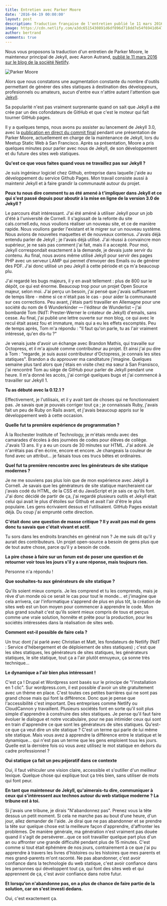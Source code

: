 ```yaml
---
title: Entretien avec Parker Moore
date: '2016-04-19 00:00:00'
layout: post
description: Traduction française de l'entretien publié le 11 mars 2016 sur Netlify.
image: https://cdn.netlify.com/a3dc6515430891d6df896d718dd7e54f6941d647/99084/uploads/parker-moore-jekyll.jpg
author: bertrand
comments: true
---
```


Nous vous proposons la traduction d'un entretien de Parker Moore, le mainteneur principal de Jekyll, avec Aaron Autrand, [publié le 11 mars 2016 sur le blog de la société Netlify](https://www.netlify.com/blog/2016/03/11/interview-with-parker-moore-from-jekyll).

<img src="{{ page.image }}" alt="Parker Moore">

Alors que nous constatons une augmentation constante du nombre d'outils permettant de générer des sites statiques à destination des développeurs, profesionnels ou amateurs, aucun d'entre eux n'attire autant l'attention que [Jekyll](https://jekyllrb.com/).

Sa popularité n'est pas vraiment surprenante quand on sait que Jekyll a été crée par un des cofondateurs de GitHub et que c'est le moteur qui fait tourner GitHub pages.

Il y a quelques temps, nous avons pu assister au lancement de Jekyll 3.0, avec la [publication en direct du commit final](https://youtu.be/sPZK8w55cBQ?t=37m58s) pendant une présentation de Parker Moore, actuellement en charge de la maintenance de Jekyll, lors du Meetup Static Web à San Francisco. Après sa présentation, Moore a pris quelques minutes pour parler avec nous de Jekyll, de son développement et du future des sites web statiques.

**Qu'est ce que vous faites quand vous ne travaillez pas sur Jekyll ?**

Je suis ingénieur logiciel chez Github, entreprise dans laquelle j'aide au développement du service Github Pages. Mon travail consiste aussi à maintenir Jekyll et à faire grandir la communauté autour du projet.

**Peux tu nous dire comment tu as été amené à t'impliquer dans Jekyll et ce qui s'est passé depuis pour aboutir à la mise en ligne de la version 3.0 de Jekyll ?**

Le parcours était intéressant. J'ai été améné à utiliser Jekyll pour un job d'été à l'université de Cornell. Il s'agissait de la refonte du site cals.cornell.edu, nous voulions réaliser un nouveau site, et ce de manière rapide. Nous voulions garder l'existant et le migrer sur un nouveau système. Nous avions de nouvelles maquettes et de nouveaux contenus. J'avais déjà entendu parler de Jekyll ; je l'avais déjà utilisé. J'ai réussi à convaincre mon supérieur, je ne sais pas comment j'ai fait, mais il a accepté. Pour moi, Jekyll correspondait exactement à la demande, je devais juste servir du contenu. Au final, nous avons même utilisé Jekyll pour servir des pages PHP avec un serveur LAMP qui permet d‘envoyer des Emails ou de générer des PDF. J‘ai donc utilisé un peu Jekyll à cette période et ça m'a beaucoup plu.

J'ai regardé les bugs majeurs, il y en avait tellement : plus de 800 sur le dépôt, ce qui est énorme. Beaucoup trop pour un projet Open Source majeur, selon moi. J'ai perçu un besoin, j'ai pensé que j'avais suffisament de temps libre - même si ce n'était pas le cas -  pour aider la communauté sur ces corrections. Peu avant, j'étais parti travailler en Allemagne pour une société du nom de 6 Wunderkinder — l'éditeur de Wunderlist – j'ai bombardé Tom (NdT: Prester-Werner le créateur de Jekyll) d'emails, sans cesse. Au final, j'ai publié une lettre ouverte sur mon blog, ce qui avec le recul était assez fou et immature, mais qui a eu les effets escomptés. Peu de temps après, Tom m'a répondu : "Il faut qu'on parle, tu as l'air vraiment intéressé, qu'en dis-tu ?"

Je venais juste d'avoir un échange avec Brandon Mathis, qui travaille sur Octopress, et il m'a ajouté comme contributeur au projet. Et ainsi j'ai pu dire à Tom : "regarde, je suis aussi contributeur d‘Octopress, je connais les sites statiques". Brandon a du approuver ma canditature j'imagine. Quelques semaine plus tard alors que j'étais en visite chez ma sœur à San Fransisco, j'ai rencontré Tom au siège de GitHub pour parler de Jekyll pendant une heure. Il m'a donné les accès, j'ai corrigé quelques bugs et j'ai commencé à travailler sur Jekyll 1.

**Tu as débuté avec la 0.12.1 ?**

Effectivement, je l'utilisais, et il y avait tant de choses qui ne fonctionnaient pas. Je savais que je pouvais corriger tout ça ; je connaissais Ruby, j'avais fait un peu de Ruby on Rails avant, et j'avais beaucoup appris sur le développement web à cette occasion.

**Quelle fut ta première expérience de programmation ?**

À la Rochester Institute of Technology, je m'étais rendu avec des camarades d'écoles à des journées de codes pour élèves de collège. J'avais 13 ans. Il y a eu un cours de 30 minutes sur HTML. J'ai adoré. Je n'arrêtais pas d'en écrire, encore et encore. Je changeais la couleur de fond avec un attribut… je faisais tous ces trucs bêtes et ordinaires.

**Quel fut ta première rencontre avec les générateurs de site statique modernes ?**

Je ne me souviens pas plus loin que de mon expérience avec Jekyll à Cornell. Je savais que les générateurs de site statique marcheraient car j'avais codé du HTML, de la CSS et du JavaScript et je sais ce qu'ils font. J'ai donc décidé de partir de ça, j'ai regardé plusieurs outils et Jekyll était celui qui avait le plus d'étoiles sur Github et avait l'air d'être le plus populaire. Les gens écrivaient dessus et l'utilisaient. GitHub Pages existait déjà. Du coup j'ai emprunté cette direction.

**C'était donc une question de masse critique ? Il y avait pas mal de gens donc tu savais que c'était vivant et actif.**

Tu sors dans les endroits branchés en général non ? Je me suis dit qu'il y aurait des contributeurs. Un projet open-source a besoin de gens plus que de tout autre chose, parce qu'il y a besoin de code.

**La pire chose à faire sur un forum est de poser une question et de retourner voir tous les jours s'il y a une réponse, mais toujours rien.**

Personne n'a répondu !

**Que souhaites-tu aux générateurs de site statique ?**

Qu'ils soient mieux compris. Je les comprend et tu les comprends, mais je rêve d'un monde où ce serait le cas pour tout le monde… et j'imagine que cela arrivera, car   l'informatique s'apprend de plus en plus tôt, la création de sites web est un bon moyen pour commencer à apprendre le code. Mon plus grand souhait c'est qu'ils soient mieux compris de tous et perçus comme une vraie solution, honnête et prête pour la production, pour les sociétés intéressées dans la réalisation de sites web.

**Comment est-il possible de faire cela ?**

Un truc dont j'ai parlé avec Christian et Matt, les fondateurs de Netlify (NdT : Service d'hébergement et de déploiement de sites statiques) ; c'est que les sites statiques, les générateurs de sites statiques, les générateurs statiques, le site statique, tout ça a l'air plutôt ennuyeux, ça sonne très technique…

**Le dynamique a l'air bien plus intéressant !**

C'est ça ! Drupal et Wordpress sont basés sur le principe de "l'installation en 1 clic". Sur wordpress.com, il est possible d'avoir un site gratuitement avec un thème en place. C'est toutes ces petites barrières qui ne sont pas grand chose mais qui font la différence. Donc que je pense que l'accessibilité c'est important. Des entreprises comme Netlify ou CloudCannon y travaillent. Plusieurs sociétés font en sorte qu'il soit plus simple d'apprendre à construire des sites statiques. Je pense qu'il faut faire évoluer le dialogue et notre vocabulaire, pour ne pas intimider ceux qui sont en train d'apprendre ce que sont les générateurs de sites statiques. Qu'est-ce que ça veut dire un site statique ? C'est un terme qui parle de lui même site statique. Mais vous avez à apprendre la différence entre le statique et le dynamique… qui n'est pas un terme que les gens emploient tous les jours. Quelle est la dernière fois où vous avez utilisez le mot statique en dehors du cadre professionnel ?

**Oui statique ça fait un peu péjoratif dans ce contexte**

Oui, il faut véhiculer une vision claire, accessible et s'outiller d'un meilleur lexique. Quelque chose qui explique tout ça très bien, sans utiliser de mots qui font peur.

**En tant que mainteneur de Jekyll, qu'aimerais-tu dire, communiquer à ceux qui s'intéressent aux technos autour du web statique moderne ? La tribune est à toi.**

Si j'avais une tribune, je dirais "N'abandonnez pas". Prenez  vous la tête dessus un petit moment. Si cela ne marche pas au bout d'une heure, d'un jour, allez demander de l'aide. Je dirai que ne pas abandonner et se prendre la tête sur quelque chose est la meilleure façon d'apprendre, d'affronter les problèmes. De manière générale, ma génération n'est vraiment pas douée quand il s'agit de perséverer…que ce soit travailler quelque part plus d'un an ou affronter une grande difficulté pendant plus de 15 minutes. C'est comme si tout était éphémère de nos jours, contrairement à ce que j'ai pu apprendre à travers les livres d'histoires ou les histoires que mes parents et mes grand-parents m'ont raconté. Ne pas abandonner, c'est avoir confiance dans la technologie du web statique, c'est avoir confiance dans les personnes qui développent tout ça, qui font des sites web et qui apprennent de ça, c'est avoir confiance dans notre futur.

**Et lorsqu'on n'abandonne pas, on a plus de chance de faire partie de la solution, car on s'est investi dedans.**

Oui, c'est exactement ça.
